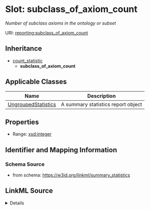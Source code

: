 # Slot: subclass_of_axiom_count
_Number of subclass axioms in the ontology or subset_


URI: [reporting:subclass_of_axiom_count](https://w3id.org/linkml/reportsubclass_of_axiom_count)




## Inheritance

* [count_statistic](count_statistic.md)
    * **subclass_of_axiom_count**





## Applicable Classes

| Name | Description |
| --- | --- |
[UngroupedStatistics](UngroupedStatistics.md) | A summary statistics report object






## Properties

* Range: [xsd:integer](http://www.w3.org/2001/XMLSchema#integer)







## Identifier and Mapping Information







### Schema Source


* from schema: https://w3id.org/linkml/summary_statistics




## LinkML Source

<details>
```yaml
name: subclass_of_axiom_count
description: Number of subclass axioms in the ontology or subset
from_schema: https://w3id.org/linkml/summary_statistics
rank: 1000
is_a: count_statistic
alias: subclass_of_axiom_count
owner: UngroupedStatistics
domain_of:
- UngroupedStatistics
slot_group: owl_statistic_group
range: integer

```
</details>